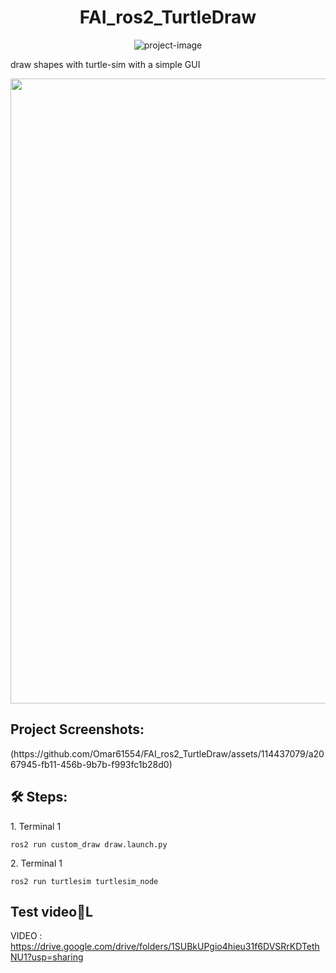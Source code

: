 <h1 align="center" id="title">FAI_ros2_TurtleDraw</h1>

<p align="center"><img src="https://socialify.git.ci/Omar61554/FAI_ros2_TurtleDraw/image?font=Inter&amp;language=1&amp;name=1&amp;owner=1&amp;pattern=Diagonal%20Stripes&amp;stargazers=1&amp;theme=Light" alt="project-image"></p>

<p id="description">draw shapes with turtle-sim with a simple GUI</p>


<img src="" width="1000" height="1000/">
<h2>Project Screenshots:</h2>(https://github.com/Omar61554/FAI_ros2_TurtleDraw/assets/114437079/a2067945-fb11-456b-9b7b-f993fc1b28d0)

<h2>🛠️ Steps:</h2>

<p>1. Terminal 1</p>

```
ros2 run custom_draw draw.launch.py
```

<p>2. Terminal 1</p>

```
ros2 run turtlesim turtlesim_node
```

<h2>Test video💖L</h2>

VIDEO : https://drive.google.com/drive/folders/1SUBkUPgio4hieu31f6DVSRrKDTethNU1?usp=sharing
